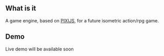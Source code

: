 ## What is it

A game engine, based on [PIXIJS](http://www.pixijs.com), for a future isometric action/rpg game.

## Demo

Live demo will be available soon
